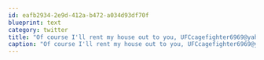 ```yaml
---
id: eafb2934-2e9d-412a-b472-a034d93df70f
blueprint: text
category: twitter
title: "Of course I'll rent my house out to you, UFCcagefighter6969@yahoo.com."
caption: "Of course I'll rent my house out to you, UFCcagefighter6969@yahoo.com."
---
```

